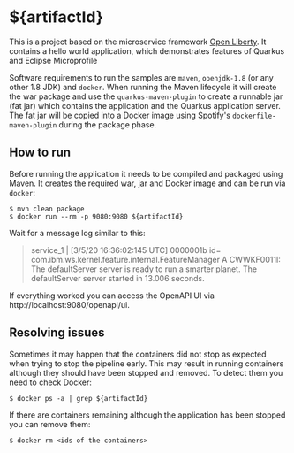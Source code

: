 # ${artifactId}

This is a project based on the microservice framework [Open Liberty](https://openliberty.io). It contains a hello world application, which demonstrates features of Quarkus and Eclipse Microprofile

Software requirements to run the samples are `maven`, `openjdk-1.8` (or any other 1.8 JDK) and `docker`.
When running the Maven lifecycle it will create the war package and use the `quarkus-maven-plugin` to create a runnable 
jar (fat jar) which contains the application and the Quarkus application server. The fat jar will be copied into a
Docker image using Spotify's `dockerfile-maven-plugin` during the package phase.

## How to run

Before running the application it needs to be compiled and packaged using Maven. It creates the required war,
jar and Docker image and can be run via `docker`:

```shell script
$ mvn clean package
$ docker run --rm -p 9080:9080 ${artifactId}
```

Wait for a message log similar to this:

> service_1   | [3/5/20 16:36:02:145 UTC] 0000001b id=         com.ibm.ws.kernel.feature.internal.FeatureManager            A CWWKF0011I: The defaultServer server is ready to run a smarter planet. The defaultServer server started in 13.006 seconds.

If everything worked you can access the OpenAPI UI via http://localhost:9080/openapi/ui.

## Resolving issues

Sometimes it may happen that the containers did not stop as expected when trying to stop the pipeline early. This may
result in running containers although they should have been stopped and removed. To detect them you need to check
Docker:

```shell script
$ docker ps -a | grep ${artifactId}
```

If there are containers remaining although the application has been stopped you can remove them:

```shell script
$ docker rm <ids of the containers>
```